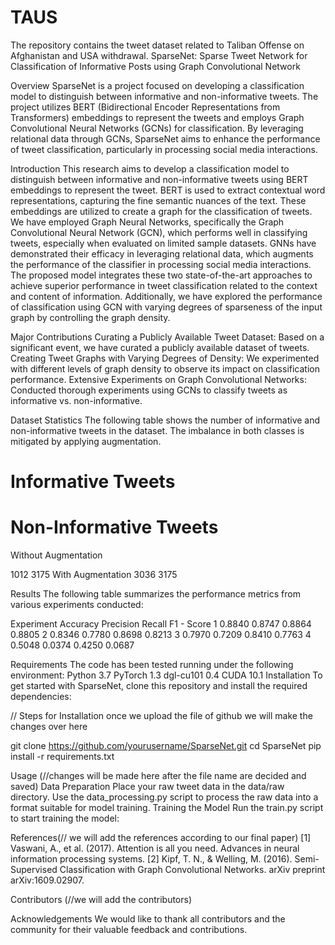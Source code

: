 # TAUS
The repository contains the tweet dataset related to Taliban Offense on Afghanistan and USA withdrawal.
SparseNet: Sparse Tweet Network for Classification of Informative Posts using Graph Convolutional Network

Overview
SparseNet is a project focused on developing a classification model to distinguish between informative and non-informative tweets. The project utilizes BERT (Bidirectional Encoder Representations from Transformers) embeddings to represent the tweets and employs Graph Convolutional Neural Networks (GCNs) for classification. By leveraging relational data through GCNs, SparseNet aims to enhance the performance of tweet classification, particularly in processing social media interactions.

Introduction
This research aims to develop a classification model to distinguish between informative and non-informative tweets using BERT embeddings to represent the tweet. BERT is used to extract contextual word representations, capturing the fine semantic nuances of the text. These embeddings are utilized to create a graph for the classification of tweets.
We have employed Graph Neural Networks, specifically the Graph Convolutional Neural Network (GCN), which performs well in classifying tweets, especially when evaluated on limited sample datasets. GNNs have demonstrated their efficacy in leveraging relational data, which augments the performance of the classifier in processing social media interactions. The proposed model integrates these two state-of-the-art approaches to achieve superior performance in tweet classification related to the context and content of information.
Additionally, we have explored the performance of classification using GCN with varying degrees of sparseness of the input graph by controlling the graph density.

Major Contributions
Curating a Publicly Available Tweet Dataset: Based on a significant event, we have curated a publicly available dataset of tweets.
Creating Tweet Graphs with Varying Degrees of Density: We experimented with different levels of graph density to observe its impact on classification performance.
Extensive Experiments on Graph Convolutional Networks: Conducted thorough experiments using GCNs to classify tweets as informative vs. non-informative.

Dataset Statistics
The following table shows the number of informative and non-informative tweets in the dataset. The imbalance in both classes is mitigated by applying augmentation.




# Informative Tweets
# Non-Informative Tweets
Without Augmentation


1012
3175
With Augmentation
3036
3175


Results
The following table summarizes the performance metrics from various experiments conducted:


Experiment
Accuracy
Precision
Recall
F1 - Score
1
0.8840
0.8747
0.8864
0.8805
2
0.8346
0.7780
0.8698
0.8213
3
0.7970
0.7209
0.8410
0.7763
4
0.5048
0.0374
0.4250
0.0687


Requirements
The code has been tested running under the following environment:
Python 3.7
PyTorch 1.3
dgl-cu101 0.4
CUDA 10.1
Installation
To get started with SparseNet, clone this repository and install the required dependencies:

// Steps for Installation once we upload the file of github we will make the changes over here

git clone https://github.com/yourusername/SparseNet.git
cd SparseNet
pip install -r requirements.txt


Usage (//changes will be made here after the file name are decided and saved)
Data Preparation
Place your raw tweet data in the data/raw directory. Use the data_processing.py script to process the raw data into a format suitable for model training.
Training the Model
Run the train.py script to start training the model:

References(// we will add the references according to our final paper)
[1] Vaswani, A., et al. (2017). Attention is all you need. Advances in neural information processing systems.
[2] Kipf, T. N., & Welling, M. (2016). Semi-Supervised Classification with Graph Convolutional Networks. arXiv preprint arXiv:1609.02907.

Contributors (//we will add the contributors)

Acknowledgements
We would like to thank all contributors and the community for their valuable feedback and contributions.



